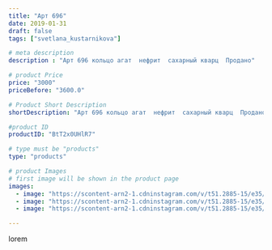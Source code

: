 ```yaml
---
title: "Арт 696"
date: 2019-01-31
draft: false
tags: ["svetlana_kustarnikova"]

# meta description
description : "Арт 696 кольцо агат  нефрит  сахарный кварц  Продано"

# product Price
price: "3000"
priceBefore: "3600.0"

# Product Short Description
shortDescription: "Арт 696 кольцо агат  нефрит  сахарный кварц  Продано"

#product ID
productID: "BtT2x0UHlR7"

# type must be "products"
type: "products"

# product Images
# first image will be shown in the product page
images:
  - image: "https://scontent-arn2-1.cdninstagram.com/v/t51.2885-15/e35/50174032_418778045527624_5057951280140068972_n.jpg?se=8&tp=1&_nc_ht=scontent-arn2-1.cdninstagram.com&_nc_cat=104&_nc_ohc=-kwTepNwHgoAX-u7ONv&ccb=7-4&oh=e6385391019780fb636c9e1f7e14f188&oe=6083E6B1&ig_cache_key=MTk2OTE1ODM3NzE2MDI2NjI0NA%3D%3D.2-ccb7-4"
  - image: "https://scontent-arn2-1.cdninstagram.com/v/t51.2885-15/e35/50238838_102527147461950_8483748760318022912_n.jpg?tp=1&_nc_ht=scontent-arn2-1.cdninstagram.com&_nc_cat=106&_nc_ohc=SnbSPnL9jV0AX-XP3e5&ccb=7-4&oh=a66677ad7f40cce867490249d21eb243&oe=6082A306&ig_cache_key=MTk2OTE1ODM3NzEzNDkxODc4OA%3D%3D.2-ccb7-4"
  - image: "https://scontent-arn2-1.cdninstagram.com/v/t51.2885-15/e35/50341061_2459575310730730_7368598845663742771_n.jpg?tp=1&_nc_ht=scontent-arn2-1.cdninstagram.com&_nc_cat=110&_nc_ohc=LarKx0-_4IIAX9x9PL0&ccb=7-4&oh=1a7b65533d95769ee3c6ae6e5c67cfd4&oe=60831B9C&ig_cache_key=MTk2OTE1ODM3NzE0MzQzNTY5NQ%3D%3D.2-ccb7-4"

---
```

lorem
